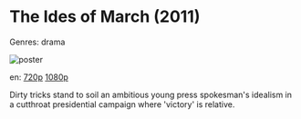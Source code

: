 # The Ides of March (2011)

Genres: drama

![poster](http://image.tmdb.org/t/p/w500/4RTZVVFVFUxndkjlyauDIi0jANt.jpg)

en:
  [720p](magnet:?xt=urn:btih:C39F2C91D10380658DA8DAB7ED9D269C98332668&tr=udp://glotorrents.pw:6969/announce&tr=udp://tracker.opentrackr.org:1337/announce&tr=udp://torrent.gresille.org:80/announce&tr=udp://tracker.openbittorrent.com:80&tr=udp://tracker.coppersurfer.tk:6969&tr=udp://tracker.leechers-paradise.org:6969&tr=udp://p4p.arenabg.ch:1337&tr=udp://tracker.internetwarriors.net:1337)
  [1080p](magnet:?xt=urn:btih:615A216D223FB204DF99FCF673ABC36CD571BAA4&tr=udp://glotorrents.pw:6969/announce&tr=udp://tracker.opentrackr.org:1337/announce&tr=udp://torrent.gresille.org:80/announce&tr=udp://tracker.openbittorrent.com:80&tr=udp://tracker.coppersurfer.tk:6969&tr=udp://tracker.leechers-paradise.org:6969&tr=udp://p4p.arenabg.ch:1337&tr=udp://tracker.internetwarriors.net:1337)
  


Dirty tricks stand to soil an ambitious young press spokesman's idealism in a cutthroat presidential campaign where 'victory' is relative.